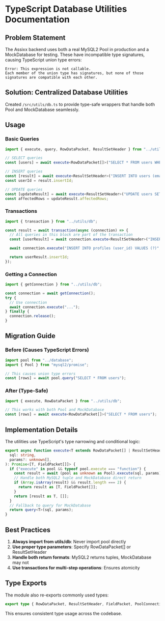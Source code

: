# TypeScript Database Utilities Documentation

## Problem Statement

The Assixx backend uses both a real MySQL2 Pool in production and a MockDatabase for testing. These have incompatible type signatures, causing TypeScript union type errors:

```
Error: This expression is not callable.
Each member of the union type has signatures, but none of those signatures are compatible with each other.
```

## Solution: Centralized Database Utilities

Created `/src/utils/db.ts` to provide type-safe wrappers that handle both Pool and MockDatabase seamlessly.

## Usage

### Basic Queries

```typescript
import { execute, query, RowDataPacket, ResultSetHeader } from "../utils/db";

// SELECT queries
const [users] = await execute<RowDataPacket[]>("SELECT * FROM users WHERE tenant_id = ?", [tenantId]);

// INSERT queries
const [result] = await execute<ResultSetHeader>("INSERT INTO users (email, name) VALUES (?, ?)", [email, name]);
const userId = result.insertId;

// UPDATE queries
const [updateResult] = await execute<ResultSetHeader>("UPDATE users SET name = ? WHERE id = ?", [newName, userId]);
const affectedRows = updateResult.affectedRows;
```

### Transactions

```typescript
import { transaction } from "../utils/db";

const result = await transaction(async (connection) => {
  // All queries in this block are part of the transaction
  const [userResult] = await connection.execute<ResultSetHeader>("INSERT INTO users (email) VALUES (?)", [email]);

  await connection.execute("INSERT INTO profiles (user_id) VALUES (?)", [userResult.insertId]);

  return userResult.insertId;
});
```

### Getting a Connection

```typescript
import { getConnection } from "../utils/db";

const connection = await getConnection();
try {
  // Use connection
  await connection.execute("...");
} finally {
  connection.release();
}
```

## Migration Guide

### Before (Causes TypeScript Errors)

```typescript
import pool from "../database";
import { Pool } from "mysql2/promise";

// This causes union type errors
const [rows] = await pool.query("SELECT * FROM users");
```

### After (Type-Safe)

```typescript
import { execute, RowDataPacket } from "../utils/db";

// This works with both Pool and MockDatabase
const [rows] = await execute<RowDataPacket[]>("SELECT * FROM users");
```

## Implementation Details

The utilities use TypeScript's type narrowing and conditional logic:

```typescript
export async function execute<T extends RowDataPacket[] | ResultSetHeader>(
  sql: string,
  params?: unknown[],
): Promise<[T, FieldPacket[]]> {
  if ("execute" in pool && typeof pool.execute === "function") {
    const result = await (pool as unknown as Pool).execute(sql, params);
    // Handle both MySQL2 tuple and MockDatabase direct return
    if (Array.isArray(result) && result.length === 2) {
      return result as [T, FieldPacket[]];
    }
    return [result as T, []];
  }
  // Fallback to query for MockDatabase
  return query<T>(sql, params);
}
```

## Best Practices

1. **Always import from utils/db**: Never import pool directly
2. **Use proper type parameters**: Specify RowDataPacket[] or ResultSetHeader
3. **Handle both return formats**: MySQL2 returns tuples, MockDatabase may not
4. **Use transactions for multi-step operations**: Ensures atomicity

## Type Exports

The module also re-exports commonly used types:

```typescript
export type { RowDataPacket, ResultSetHeader, FieldPacket, PoolConnection };
```

This ensures consistent type usage across the codebase.
